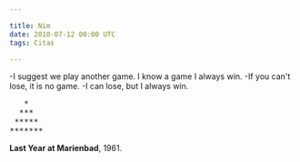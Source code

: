 ```yaml
---

title: Nim
date: 2010-07-12 00:00 UTC
tags: Citas

---
```


-I suggest we play another game. I know a game I always win.
-If you can't lose, it is no game.
-I can lose, but I always win.

<pre>
   *        
  ***
 *****
*******
</pre>

<strong>Last Year at Marienbad</strong>, 1961.

